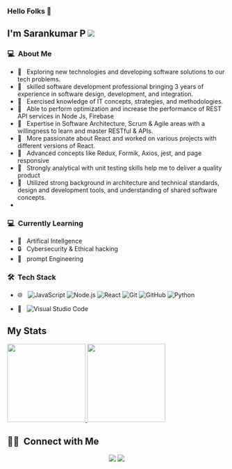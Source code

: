 

### Hello Folks 👋

## I'm Sarankumar P ![](https://komarev.com/ghpvc/?username=sarankumarPrakash&color=brightgreen&label=PROFILE+VIEWS)

### 💻 &nbsp;About Me 

- 🤔 &nbsp; Exploring new technologies and developing software solutions to our  tech problems.
- 🤔 &nbsp;  skilled software development professional bringing 3 years of experience in software design, development, and integration.
- 🤔 &nbsp; Exercised knowledge of IT concepts, strategies, and methodologies. 
- 🤔 &nbsp; Able to perform optimization and increase the performance of REST API services in Node Js, Firebase 
- 🤔 &nbsp; Expertise in Software Architecture, Scrum & Agile areas with a willingness to learn and master RESTful & APIs.
- 🤔 &nbsp; More passionate about React and worked on various projects with different versions of React.
- 🤔 &nbsp; Advanced concepts like Redux, Formik, Axios, jest, and page responsive 
- 🤔 &nbsp; Strongly analytical with unit testing skills help me to deliver a quality product
- 🤔 &nbsp; Utilized strong background in architecture and technical standards, design and development tools, and understanding of shared software concepts.
- 

### 💻 &nbsp;Currently Learning 

- 🤖 &nbsp; Artifical Intellgence
- 🔒 &nbsp; Cybersecurity & Ethical hacking 
- 🔧 &nbsp; prompt Engineering  


### 🛠 &nbsp;Tech Stack

- 🌐 &nbsp;
  ![JavaScript](https://img.shields.io/badge/-JavaScript-333333?style=flat&logo=javascript)
  ![Node.js](https://img.shields.io/badge/-Node.js-333333?style=flat&logo=node.js)
  ![React](https://img.shields.io/badge/-React-333333?style=flat&logo=react)
  ![Git](https://img.shields.io/badge/-Git-333333?style=flat&logo=git)
  ![GitHub](https://img.shields.io/badge/-GitHub-333333?style=flat&logo=github)
  ![Python](https://img.shields.io/badge/-Python-333333?style=flat&logo=python)
  
- 🔧 &nbsp;
  ![Visual Studio Code](https://img.shields.io/badge/-Visual%20Studio%20Code-333333?style=flat&logo=visual-studio-code&logoColor=007ACC)



## My Stats
<p>
<a href="https://github.com/sarankumarPrakash">
  <img height="180em" src="https://github-readme-stats.vercel.app/api?username=sarankumarPrakash&show_icons=true&theme=radical" />
  <img height="180em" src="https://github-readme-stats-eight-theta.vercel.app/api/top-langs/?username=sarankumarPrakash&theme=radical&layout=compact" />
</a>
</p>


##  🤝🏻 &nbsp;Connect with Me

<p align="center">
<a href="https://www.linkedin.com/in/sarankumarprakash"><img src="https://img.shields.io/badge/-saran%20kumar%20P-0077B5?style=flat-square&logo=Linkedin&logoColor=white"/></a>
<a href="mailto:sarankumar1317@gmail.com"><img src="https://img.shields.io/badge/-sarankumar1317@gmail.com-D14836?style=flat-square&logo=Gmail&logoColor=white"/></a>
